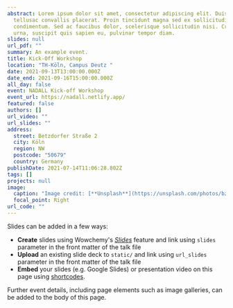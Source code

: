```yaml
---
abstract: Lorem ipsum dolor sit amet, consectetur adipiscing elit. Duis posuere
  tellusac convallis placerat. Proin tincidunt magna sed ex sollicitudin
  condimentum. Sed ac faucibus dolor, scelerisque sollicitudin nisi. Cras purus
  urna, suscipit quis sapien eu, pulvinar tempor diam.
slides: null
url_pdf: ""
summary: An example event.
title: Kick-Off Workshop
location: "TH-Köln, Campus Deutz "
date: 2021-09-13T13:00:00.000Z
date_end: 2021-09-16T15:00:00.000Z
all_day: false
event: NADALL Kick-off Workshop
event_url: https://nadall.netlify.app/
featured: false
authors: []
url_video: ""
url_slides: ""
address:
  street: Betzdorfer Straße 2
  city: Köln
  region: NW
  postcode: "50679"
  country: Germany
publishDate: 2021-07-14T11:06:28.802Z
tags: []
projects: null
image:
  caption: "Image credit: [**Unsplash**](https://unsplash.com/photos/bzdhc5b3Bxs)"
  focal_point: Right
url_code: ""
---
```


Slides can be added in a few ways:

- **Create** slides using Wowchemy's [*Slides*](https://wowchemy.com/docs/managing-content/#create-slides) feature and link using `slides` parameter in the front matter of the talk file
- **Upload** an existing slide deck to `static/` and link using `url_slides` parameter in the front matter of the talk file
- **Embed** your slides (e.g. Google Slides) or presentation video on this page using [shortcodes](https://wowchemy.com/docs/writing-markdown-latex/).

Further event details, including page elements such as image galleries, can be added to the body of this page.
